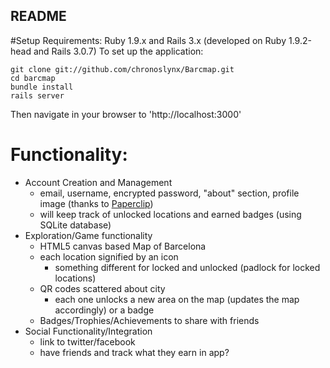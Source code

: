 ## README
#Setup
Requirements:
Ruby 1.9.x and Rails 3.x (developed on Ruby 1.9.2-head and Rails 3.0.7)
To set up the application:
```shell
git clone git://github.com/chronoslynx/Barcmap.git
cd barcmap
bundle install
rails server
```    
Then navigate in your browser to 'http://localhost:3000'

# Functionality:
  - Account Creation and Management
    + email, username, encrypted password, "about" section, profile image (thanks to [Paperclip](https://github.com/thoughtbot/paperclip))
    + will keep track of unlocked locations and earned badges (using SQLite database)
  - Exploration/Game functionality
    + HTML5 canvas based Map of Barcelona
    + each location signified by an icon
      - something different for locked and unlocked (padlock for locked locations)
    + QR codes scattered about city
      - each one unlocks a new area on the map (updates the map accordingly) or a badge
    + Badges/Trophies/Achievements to share with friends
  - Social Functionality/Integration
    + link to twitter/facebook
    + have friends and track what they earn in app?
    